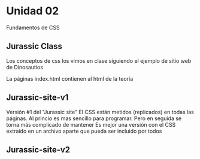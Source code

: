 # Unidad 02

Fundamentos de CSS


## Jurassic Class

Los conceptos de css los vimos en clase siguiendo el ejemplo de sitio web de Dinosautios

La páginas index.html contienen al html de la teoría

## Jurassic-site-v1

Versión #1 del "Jurassic site"
El  CSS están metidos (replicados) en todas las páginas. 
Al princio es mas sencillo para programar. Pero en seguida se torna más complicado de mantener
Es mejor una versión con el CSS extraído en un archivo aparte que pueda ser incluido por todos


## Jurassic-site-v2
